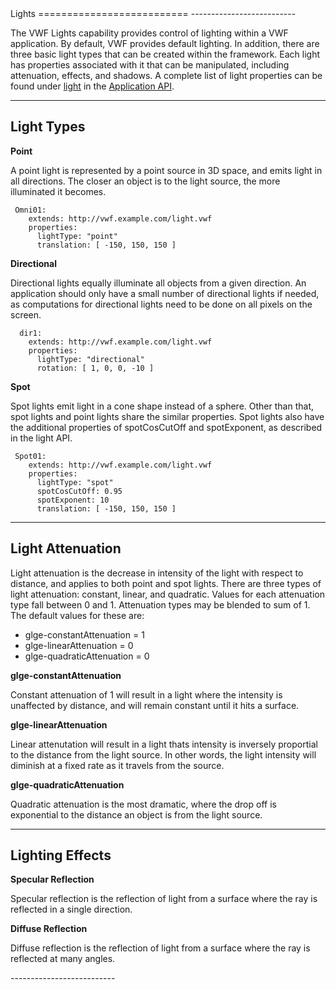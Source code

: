 <a name="lights" />

<div class="well" markdown="1">
Lights
==========================
--------------------------
 
The VWF Lights capability provides control of lighting within a VWF application. By default, VWF provides default lighting. In addition, there are three basic light types that can be created within the framework. Each light has properties associated with it that can be manipulated, including attenuation, effects, and shadows. A complete list of light properties can be found under [light](jsdoc_cmp/symbols/light.vwf.html) in the [Application API](application.html).

---

Light Types
--------------------------

**Point**

A point light is represented by a point source in 3D space, and emits light in all directions. The closer an object is to the light source, the more illuminated it becomes.

~~~
 Omni01:
    extends: http://vwf.example.com/light.vwf
    properties:
      lightType: "point"
      translation: [ -150, 150, 150 ]
~~~~	  

**Directional**

Directional lights equally illuminate all objects from a given direction. An application should only have a small number of directional lights if needed, as computations for directional lights need to be done on all pixels on the screen. 

~~~
  dir1:
    extends: http://vwf.example.com/light.vwf
    properties:
      lightType: "directional"
      rotation: [ 1, 0, 0, -10 ]
~~~~	  

**Spot**

Spot lights emit light in a cone shape instead of a sphere. Other than that, spot lights and point lights share the similar properties. Spot lights also have the additional properties of spotCosCutOff and spotExponent, as described in the light API.

~~~
 Spot01:
    extends: http://vwf.example.com/light.vwf
    properties:
      lightType: "spot"
      spotCosCutOff: 0.95
      spotExponent: 10
      translation: [ -150, 150, 150 ]
~~~~	  

---

Light Attenuation
--------------------------

Light attenuation is the decrease in intensity of the light with respect to distance, and applies to both point and spot lights. There are three types of light attenuation: constant, linear, and quadratic. Values for each attenuation type fall between 0 and 1. Attenuation types may be blended to sum of 1. The default values for these are:

* glge-constantAttenuation  = 1
* glge-linearAttenuation    = 0
* glge-quadraticAttenuation = 0
   
**glge-constantAttenuation**
 
Constant attenuation of 1 will result in a light where the intensity is unaffected by distance, and will remain constant until it hits a surface.
  
**glge-linearAttenuation**
  
Linear attenutation will result in a light thats intensity is inversely proportial to the distance from the light source. In other words, the light intensity will diminish at a fixed rate as it travels from the source. 
  
**glge-quadraticAttenuation**

Quadratic attenuation is the most dramatic, where the drop off is exponential to the distance an object is from the light source.

---

Lighting Effects  
--------------------------

**Specular Reflection**

Specular reflection is the reflection of light from a surface where the ray is reflected in a single direction. 

**Diffuse Reflection**
   
Diffuse reflection is the reflection of light from a surface where the ray is reflected at many angles.

</div>
--------------------------
